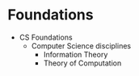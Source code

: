 # Foundations

* CS Foundations
  * Computer Science disciplines
    - Information Theory
    - Theory of Computation
